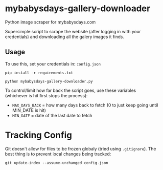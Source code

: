 # mybabysdays-gallery-downloader

Python image scraper for mybabysdays.com

Supersimple script to scrape the website (after logging in with your credentials) and downloading all the galery images it finds.

## Usage
To use this, set your credentials in: `config.json`

```
pip install -r requirements.txt

python mybabysdays-gallery-downloader.py
```

To control/limit how far back the script goes, use these variables (whichever is hit first stops the process):
 * `MAX_DAYS_BACK` = how many days back to fetch (0 to just keep going until MIN_DATE is hit)
 * `MIN_DATE` = date of the last date to fetch

# Tracking Config

Git doesn't allow for files to be frozen globaly (tried using `.gitignore`). The best thing is to prevent local changes being tracked:
```
git update-index --assume-unchanged config.json
```